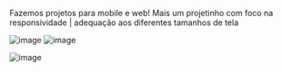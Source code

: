 Fazemos projetos para mobile e web! 
Mais um projetinho com foco na responsividade | adequação aos diferentes tamanhos de tela

![image](https://github.com/user-attachments/assets/d31cfcd2-ea41-45d4-aa4d-b676948f2372)
![image](https://github.com/user-attachments/assets/c419fb6d-d21a-4ad5-ab6a-c3ad3c91de4c)

![image](https://github.com/user-attachments/assets/c1fc284c-fc5f-4e44-92ff-72a500419c43)
